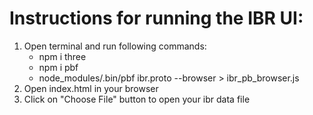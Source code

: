 # Instructions for running the IBR UI:
1. Open terminal and run following commands:
    - npm i three
	- npm i pbf
	- node_modules/.bin/pbf ibr.proto --browser > ibr_pb_browser.js
2. Open index.html in your browser
3. Click on "Choose File" button to open your ibr data file
